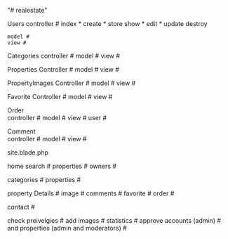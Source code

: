"# realestate" 

Users
    controller #
        index *
        create *
        store
        show *
        edit *
        update
        destroy

    model #
    view #

Categories
    controller #
    model #
    view #

Properties
    Controller #
    model #
    view #

PropertyImages
    Controller #
    model #
    view #

Favorite
    Controller #
    model #
    view #

Order  
    controller #
    model #
    view #
    user #

Comment  
    controller #
    model #
    view #



site.blade.php

home 
    search #
    properties #
    owners #

categories # 
properties #

property 
    Details #
    image #
    comments #
    favorite #
    order #

contact #


check preivelgies #
add images #
statistics #
approve accounts (admin) # and properties (admin and moderators) #

